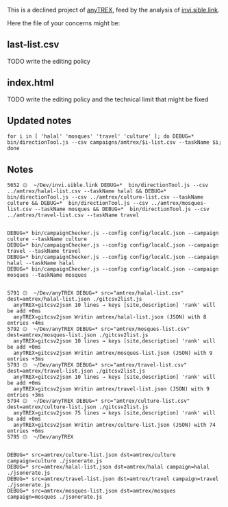 
This is a declined project of [anyTREX](https://github.com/tracking-exposed/anyTREX), feed by the analysis of [invi.sible.link](https://github.com/vecna/invi.sible.link).

Here the file of your concerns might be:

## last-list.csv

TODO write the editing policy

## index.html


TODO write the editing policy and the technical limit that might be fixed

## Updated notes

    for i in [ 'halal' 'mosques' 'travel' 'culture' ]; do DEBUG=* bin/directionTool.js --csv campaigns/amtrex/$i-list.csv --taskName $i; done



## Notes

    5652 ۞  ~/Dev/invi.sible.link DEBUG=*  bin/directionTool.js --csv ../amtrex/halal-list.csv --taskName halal && DEBUG=*  bin/directionTool.js --csv ../amtrex/culture-list.csv --taskName culture && DEBUG=*  bin/directionTool.js --csv ../amtrex/mosques-list.csv --taskName mosques && DEBUG=*  bin/directionTool.js --csv ../amtrex/travel-list.csv --taskName travel


    DEBUG=* bin/campaignChecker.js --config config/localC.json --campaign culture --taskName culture
    DEBUG=* bin/campaignChecker.js --config config/localC.json --campaign travel --taskName travel
    DEBUG=* bin/campaignChecker.js --config config/localC.json --campaign halal --taskName halal
    DEBUG=* bin/campaignChecker.js --config config/localC.json --campaign mosques --taskName mosques


    5791 ۞  ~/Dev/anyTREX DEBUG=* src="amtrex/halal-list.csv" dest=amtrex/halal-list.json ./gitcsv2list.js 
      anyTREX»gitcsv2json 10 lines → keys [site,description] 'rank' will be add +0ms
      anyTREX»gitcsv2json Writin amtrex/halal-list.json (JSON) with 8 entries +4ms
    5792 ۞  ~/Dev/anyTREX DEBUG=* src="amtrex/mosques-list.csv" dest=amtrex/mosques-list.json ./gitcsv2list.js 
      anyTREX»gitcsv2json 10 lines → keys [site,description] 'rank' will be add +0ms
      anyTREX»gitcsv2json Writin amtrex/mosques-list.json (JSON) with 9 entries +3ms
    5793 ۞  ~/Dev/anyTREX DEBUG=* src="amtrex/travel-list.csv" dest=amtrex/travel-list.json ./gitcsv2list.js 
      anyTREX»gitcsv2json 10 lines → keys [site,description] 'rank' will be add +0ms
      anyTREX»gitcsv2json Writin amtrex/travel-list.json (JSON) with 9 entries +3ms
    5794 ۞  ~/Dev/anyTREX DEBUG=* src="amtrex/culture-list.csv" dest=amtrex/culture-list.json ./gitcsv2list.js 
      anyTREX»gitcsv2json 75 lines → keys [site,description] 'rank' will be add +0ms
      anyTREX»gitcsv2json Writin amtrex/culture-list.json (JSON) with 74 entries +6ms
    5795 ۞  ~/Dev/anyTREX 


    DEBUG=* src=amtrex/culture-list.json dst=amtrex/culture campaign=culture ./jsonerate.js 
    DEBUG=* src=amtrex/halal-list.json dst=amtrex/halal campaign=halal ./jsonerate.js 
    DEBUG=* src=amtrex/travel-list.json dst=amtrex/travel campaign=travel ./jsonerate.js 
    DEBUG=* src=amtrex/mosques-list.json dst=amtrex/mosques campaign=mosques ./jsonerate.js 

